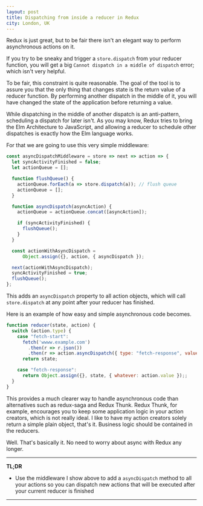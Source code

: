 ```yaml
---
layout: post
title: Dispatching from inside a reducer in Redux
city: London, UK
---
```


Redux is just great, but to be fair there isn't an elegant way to perform asynchronous actions on it.

If you try to be sneaky and trigger a `store.dispatch` from your reducer function, you will get a big `Cannot dispatch in a middle of dispatch` error; which isn't very helpful.

To be fair, this constraint is quite reasonable. The goal of the tool is to assure you that the only thing that changes state is the return value of a reducer function. By performing another dispatch in the middle of it, you will have changed the state of the application before returning a value.

While dispatching in the middle of another dispatch is an anti-pattern, scheduling a dispatch for later isn't. As you may know, Redux tries to bring the Elm Architecture to JavaScript, and allowing a reducer to schedule other dispatches is exactly how the Elm language works.

For that we are going to use this very simple middleware:

``` javascript
const asyncDispatchMiddleware = store => next => action => {
  let syncActivityFinished = false;
  let actionQueue = [];

  function flushQueue() {
    actionQueue.forEach(a => store.dispatch(a)); // flush queue
    actionQueue = [];
  }

  function asyncDispatch(asyncAction) {
    actionQueue = actionQueue.concat([asyncAction]);

    if (syncActivityFinished) {
      flushQueue();
    }
  }

  const actionWithAsyncDispatch =
      Object.assign({}, action, { asyncDispatch });

  next(actionWithAsyncDispatch);
  syncActivityFinished = true;
  flushQueue();
};

```

This adds an `asyncDispatch` property to all action objects, which will call `store.dispatch` at any point after your reducer has finished.

Here is an example of how easy and simple asynchronous code becomes.


``` javascript
function reducer(state, action) {
  switch (action.type) {
    case "fetch-start":
      fetch('wwww.example.com')
        .then(r => r.json())
        .then(r => action.asyncDispatch({ type: "fetch-response", value: r }))
      return state;

    case "fetch-response":
      return Object.assign({}, state, { whatever: action.value });;
  }
}
```

This provides a much clearer way to handle asynchronous code than alternatives such as redux-saga and Redux Thunk. Redux Thunk, for example, encourages you to keep some application logic in your action creators, which is not really ideal. I like to have my action creators solely return a simple plain object, that's it. Business logic should be contained in the reducers.

Well. That's basically it. No need to worry about async with Redux any longer.

---
**TL;DR**

- Use the middleware I show above to add a `asyncDispatch` method to all your actions so you can dispatch new actions that will be executed after your current reducer is finished

---
